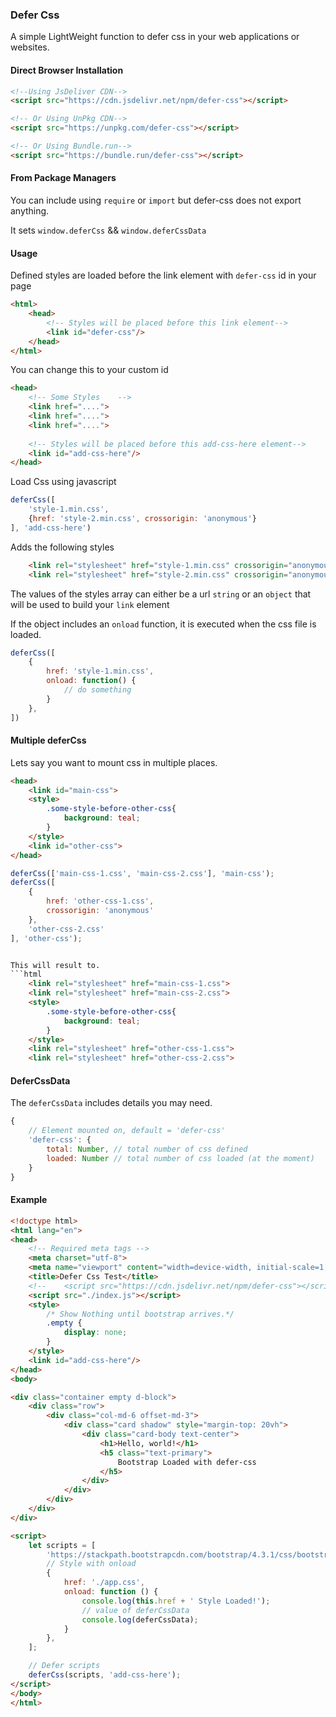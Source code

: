 ### Defer Css

A simple LightWeight function to defer css in your web applications or websites.

#### Direct Browser Installation
```html
<!--Using JsDeliver CDN-->
<script src="https://cdn.jsdelivr.net/npm/defer-css"></script>

<!-- Or Using UnPkg CDN-->
<script src="https://unpkg.com/defer-css"></script>

<!-- Or Using Bundle.run-->
<script src="https://bundle.run/defer-css"></script>
```
#### From Package Managers
You can include using `require` or `import` but defer-css does not export anything.

It sets `window.deferCss` && `window.deferCssData`


#### Usage
Defined styles are loaded before the link element with `defer-css` id in your page
```html
<html>
    <head>
        <!-- Styles will be placed before this link element-->
        <link id="defer-css"/>
    </head>
</html>
```

You can change this to your custom id
```html
<head>
    <!-- Some Styles    -->
    <link href="....">
    <link href="....">
    <link href="....">
    
    <!-- Styles will be placed before this add-css-here element-->
    <link id="add-css-here"/>
</head>
```

Load Css using javascript
```javascript
deferCss([
    'style-1.min.css',
    {href: 'style-2.min.css', crossorigin: 'anonymous'}
], 'add-css-here')
```

Adds the following styles
```html
    <link rel="stylesheet" href="style-1.min.css" crossorigin="anonymous">
    <link rel="stylesheet" href="style-2.min.css" crossorigin="anonymous">
```

The values of the styles array can either be a url `string` or an `object` that will be used to build your `link` element

If the object includes an `onload` function, it is executed when the css file is loaded.
```javascript
deferCss([
    {
        href: 'style-1.min.css', 
        onload: function() {
            // do something
        }
    },
])
```

#### Multiple deferCss
Lets say you want to mount css in multiple places.
```html
<head>
    <link id="main-css">
    <style>
        .some-style-before-other-css{
            background: teal;
        }
    </style>
    <link id="other-css">
</head>
```

```javascript
deferCss(['main-css-1.css', 'main-css-2.css'], 'main-css');
deferCss([
    {
        href: 'other-css-1.css',
        crossorigin: 'anonymous'
    },
    'other-css-2.css'
], 'other-css');
```
```html

This will result to.
```html
    <link rel="stylesheet" href="main-css-1.css">
    <link rel="stylesheet" href="main-css-2.css">
    <style>
        .some-style-before-other-css{
            background: teal;
        }
    </style>
    <link rel="stylesheet" href="other-css-1.css">
    <link rel="stylesheet" href="other-css-2.css">
```

#### DeferCssData
The `deferCssData` includes details you may need.
```javascript
{
    // Element mounted on, default = 'defer-css'
    'defer-css': {
        total: Number, // total number of css defined
        loaded: Number // total number of css loaded (at the moment)
    }
}
```

#### Example
```html
<!doctype html>
<html lang="en">
<head>
    <!-- Required meta tags -->
    <meta charset="utf-8">
    <meta name="viewport" content="width=device-width, initial-scale=1, shrink-to-fit=no">
    <title>Defer Css Test</title>
    <!--    <script src="https://cdn.jsdelivr.net/npm/defer-css"></script>-->
    <script src="./index.js"></script>
    <style>
        /* Show Nothing until bootstrap arrives.*/
        .empty {
            display: none;
        }
    </style>
    <link id="add-css-here"/>
</head>
<body>

<div class="container empty d-block">
    <div class="row">
        <div class="col-md-6 offset-md-3">
            <div class="card shadow" style="margin-top: 20vh">
                <div class="card-body text-center">
                    <h1>Hello, world!</h1>
                    <h5 class="text-primary">
                        Bootstrap Loaded with defer-css
                    </h5>
                </div>
            </div>
        </div>
    </div>
</div>

<script>
    let scripts = [
        'https://stackpath.bootstrapcdn.com/bootstrap/4.3.1/css/bootstrap.min.css',
        // Style with onload
        {
            href: './app.css',
            onload: function () {
                console.log(this.href + ' Style Loaded!');
                // value of deferCssData
                console.log(deferCssData);
            }
        },
    ];

    // Defer scripts
    deferCss(scripts, 'add-css-here');
</script>
</body>
</html>
```
